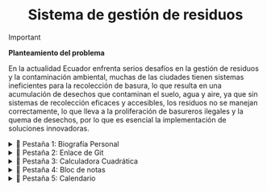 <h1 align='center'> 
 Sistema de gestión de residuos 
</h1>

> [!IMPORTANT]
> **Planteamiento del problema**
>
> En la actualidad Ecuador enfrenta serios desafíos en la gestión de residuos y la contaminación ambiental, muchas de las ciudades tienen sistemas ineficientes para la recolección de basura, lo que resulta en una acumulación de desechos que contaminan el suelo, agua y aire, ya que sin sistemas de recolección eficaces y accesibles, los residuos no se manejan correctamente, lo que lleva a la proliferación de basureros ilegales y la quema de desechos, por lo que es esencial la implementación de soluciones innovadoras.


<details>
  <summary>🧩 Pestaña 1: Biografía Personal </summary>
  
  
>   -  Muestra información personal detallada sobre el autor o el usuario del programa.

  <img src = 'https://github.com/user-attachments/assets/21c851c3-8b37-4e06-ae95-4c257edc7445' width='300'>

</details>

<details>
  <summary>🧩 Pestaña 2: Enlace de Git </summary>
  
>   - Contiene un enlace que dirige al repositorio de GitHub donde se encuentra alojado el código fuente de este programa.

  <img src = 'https://github.com/user-attachments/assets/b6a73c11-52eb-43e8-8458-2697713e01cd' width='300'>


</details>

<details>
  <summary>🧩 Pestaña 3: Calculadora Cuadrática </summary>
  
>   - Proporciona una calculadora que permite resolver funciones cuadráticas utilizando la fórmula general.

  <img src = 'https://github.com/user-attachments/assets/0ce8d3be-0c75-4a45-8ddb-036b81d95932' width='300'>

</details>


<details>
  <summary>🧩 Pestaña 4: Bloc de notas </summary>
  
>   - Permite ingresar un texto que se puede guardar localmente en el dispositivo.

  <img src = 'https://github.com/user-attachments/assets/61d9f5e5-2d3b-41ac-bbbc-d7abeae2fe36' width='300'>


</details>


<details> 
    <summary>🧩 Pestaña 5: Calendario </summary>
  
>   - Permite al usuario seleccionar una fecha de un mes y otra de un mes diferente, calculando la diferencia en días entre ambas fechas.

  <img src='https://github.com/user-attachments/assets/ad4437c8-847f-4133-8c27-8a501ac8f492' width='300px'>
</details>



